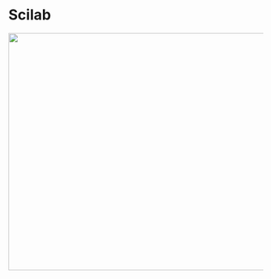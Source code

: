 # Scilab
 <img width="953" height="468.5" src="https://raw.githubusercontent.com/LuizFelipeNeves/Scilab/master/Técnicas computacionais/Exercícios/6/6.PNG">
